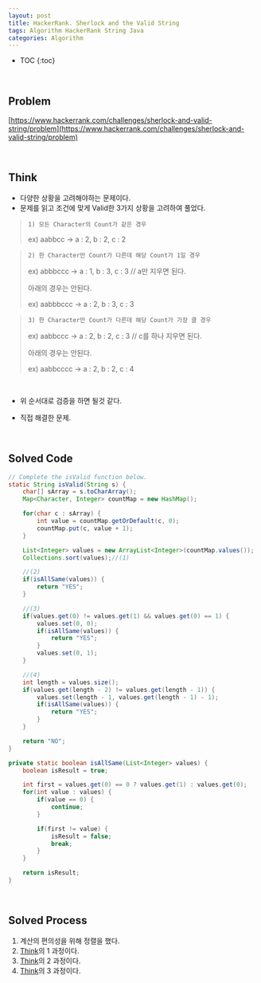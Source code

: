 ```yaml
---
layout: post
title: HackerRank. Sherlock and the Valid String
tags: Algorithm HackerRank String Java
categories: Algorithm
---
```


* TOC
{:toc}  

<br>

## Problem
[https://www.hackerrank.com/challenges/sherlock-and-valid-string/problem](https://www.hackerrank.com/challenges/sherlock-and-valid-string/problem)  
  
<br>  

## Think
* 다양한 상황을 고려해야하는 문제이다.  
* 문제를 읽고 조건에 맞게 Valid한 3가지 상황을 고려하여 풀었다.  
  
> `1) 모든 Character의 Count가 같은 경우`
>
> ex) aabbcc -> a : 2, b : 2, c : 2

> `2) 한 Character만 Count가 다른데 해당 Count가 1일 경우`
>
> ex) abbbccc -> a : 1, b : 3, c : 3 // a만 지우면 된다.
>
> 아래의 경우는 안된다.
>
> ex) aabbbccc -> a : 2, b : 3, c : 3

> `3) 한 Character만 Count가 다른데 해당 Count가 가장 클 경우`
>
> ex) aabbccc -> a : 2, b : 2, c : 3 // c를 하나 지우면 된다.
>
> 아래의 경우는 안된다.
>
> ex) aabbcccc -> a : 2, b : 2, c : 4
<br>   

* 위 순서대로 검증을 하면 될것 같다.

* 직접 해결한 문제.

<br>  


## Solved Code
```java
// Complete the isValid function below.
static String isValid(String s) {
    char[] sArray = s.toCharArray();
    Map<Character, Integer> countMap = new HashMap();

    for(char c : sArray) {
        int value = countMap.getOrDefault(c, 0);
        countMap.put(c, value + 1);
    }

    List<Integer> values = new ArrayList<Integer>(countMap.values());
    Collections.sort(values);//(1)

    //(2)
    if(isAllSame(values)) {
        return "YES";
    }

    //(3)
    if(values.get(0) != values.get(1) && values.get(0) == 1) {
        values.set(0, 0);
        if(isAllSame(values)) {
            return "YES";
        }
        values.set(0, 1);
    }

    //(4)
    int length = values.size();
    if(values.get(length - 2) != values.get(length - 1)) {
        values.set(length - 1, values.get(length - 1) - 1);
        if(isAllSame(values)) {
            return "YES";
        }
    }

    return "NO";
}

private static boolean isAllSame(List<Integer> values) {
    boolean isResult = true;

    int first = values.get(0) == 0 ? values.get(1) : values.get(0);
    for(int value : values) {
        if(value == 0) {
            continue;
        }

        if(first != value) {
            isResult = false;
            break;
        }
    }

    return isResult;
}
```  
  
<br>  

## Solved Process
1) 계산의 편의성을 위해 정렬을 했다.  
2) [Think](##Think)의 1 과정이다.  
3) [Think](##Think)의 2 과정이다.  
4) [Think](##Think)의 3 과정이다. 
